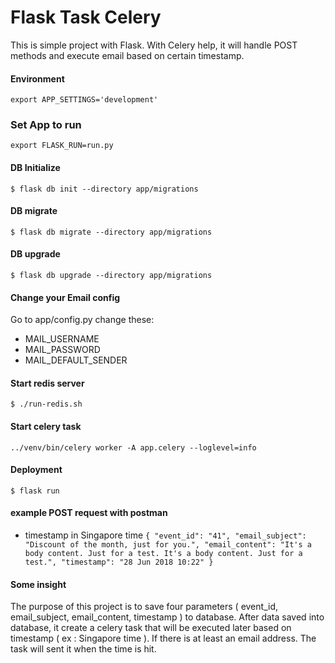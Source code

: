 # Flask Task Celery

This is simple project with Flask.
With Celery help, it will handle POST methods and execute email based on certain timestamp.

#### Environment
`export APP_SETTINGS='development'`

### Set App to run
`export FLASK_RUN=run.py`

#### DB Initialize
`$ flask db init --directory app/migrations`
#### DB migrate
`$ flask db migrate --directory app/migrations`
#### DB upgrade
`$ flask db upgrade --directory app/migrations`

#### Change your Email config
Go to app/config.py change these:
- MAIL_USERNAME
- MAIL_PASSWORD
- MAIL_DEFAULT_SENDER

#### Start redis server
`$ ./run-redis.sh`

#### Start celery task
`../venv/bin/celery worker -A app.celery --loglevel=info`

#### Deployment
`$ flask run`

#### example POST request with postman
- timestamp in Singapore time
`{
	"event_id": "41",
	"email_subject": "Discount of the month, just for you.",
	"email_content": "It's a body content. Just for a test. It's a body content. Just for a test.",
	"timestamp": "28 Jun 2018 10:22"
}`

#### Some insight
The purpose of this project is to save four parameters ( event_id, email_subject, email_content, timestamp ) to database. After data saved into database, it create a celery task that will be executed later based on timestamp ( ex : Singapore time ). If there is at least an email address. The task will sent it when the time is hit.
